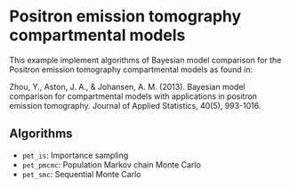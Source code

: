 # Positron emission tomography compartmental models

This example implement algorithms of Bayesian model comparison for the Positron
emission tomography compartmental models as found in:

Zhou, Y., Aston, J. A., & Johansen, A. M. (2013). Bayesian model comparison for
compartmental models with applications in positron emission tomography. Journal
of Applied Statistics, 40(5), 993-1016.

## Algorithms

- `pet_is`: Importance sampling
- `pet_pmcmc`: Population Markov chain Monte Carlo
- `pet_smc`: Sequential Monte Carlo
